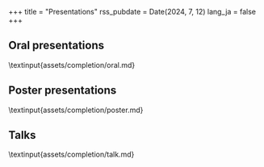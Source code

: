 +++
title = "Presentations"
rss_pubdate = Date(2024, 7, 12)
lang_ja = false
+++

## Oral presentations

\textinput{assets/completion/oral.md}

## Poster presentations

\textinput{assets/completion/poster.md}

## Talks

\textinput{assets/completion/talk.md}